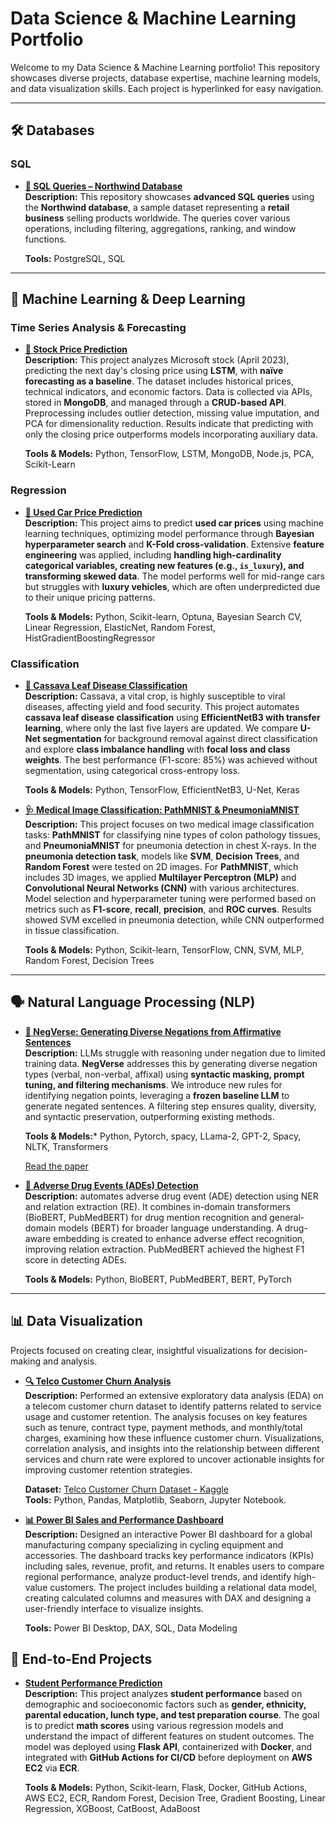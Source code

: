 # Data Science & Machine Learning Portfolio  

Welcome to my Data Science & Machine Learning portfolio! This repository showcases diverse projects, database expertise, machine learning models, and data visualization skills. Each project is hyperlinked for easy navigation.

---

## 🛠 Databases  

### **SQL**  
- **[📌 SQL Queries – Northwind Database ](https://github.com/DarianRodriguez/Portfolio/tree/main/SQL)**  
  **Description:** This repository showcases **advanced SQL queries** using the **Northwind database**, a sample dataset representing a **retail business** selling products worldwide. The queries cover various operations, including filtering, aggregations, ranking, and window functions.  

  **Tools:** PostgreSQL, SQL  

---

## 🧠 Machine Learning & Deep Learning 

### **Time Series Analysis & Forecasting**  
- **[📅 Stock Price Prediction](https://github.com/DarianRodriguez/Stock-Market)**  
    **Description:** This project analyzes Microsoft stock (April 2023), predicting the next day's closing price using **LSTM**, with **naïve forecasting as a baseline**. The dataset includes historical prices, technical indicators, and economic factors. Data is collected via APIs, stored in **MongoDB**, and managed through a **CRUD-based API**. Preprocessing includes outlier detection, missing value imputation, and PCA for dimensionality reduction. Results indicate that predicting with only the closing price outperforms models incorporating auxiliary data.  

    **Tools & Models:** Python, TensorFlow, LSTM, MongoDB, Node.js, PCA, Scikit-Learn


### **Regression**  
- **[🚗 Used Car Price Prediction](https://github.com/DarianRodriguez/Used-Car-Prices)**  
  **Description:** This project aims to predict **used car prices** using machine learning techniques, optimizing model performance through **Bayesian hyperparameter search** and **K-Fold cross-validation**. Extensive **feature engineering** was applied, including **handling high-cardinality categorical variables, creating new features (e.g., `is_luxury`), and transforming skewed data**. The model performs well for mid-range cars but struggles with **luxury vehicles**, which are often underpredicted due to their unique pricing patterns. 

  **Tools & Models:** Python, Scikit-learn, Optuna, Bayesian Search CV, Linear Regression, ElasticNet, Random Forest, HistGradientBoostingRegressor  

### **Classification** 

-  **[📝 Cassava Leaf Disease Classification](https://github.com/DarianRodriguez/Cassava-Leaf-Disease-Classification)**  
    **Description:** Cassava, a vital crop, is highly susceptible to viral diseases, affecting yield and food security. This project automates **cassava leaf disease classification** using **EfficientNetB3 with transfer learning**, where only the last five layers are updated. We compare **U-Net segmentation** for background removal against direct classification and explore **class imbalance handling** with **focal loss and class weights**. The best performance (F1-score: 85%) was achieved without segmentation, using categorical cross-entropy loss.  

    **Tools & Models:** Python, TensorFlow, EfficientNetB3, U-Net, Keras

- **[🩺 Medical Image Classification: PathMNIST & PneumoniaMNIST](https://github.com/DarianRodriguez/Medical-Image-Classification)**  
    **Description:** This project focuses on two medical image classification tasks: **PathMNIST** for classifying nine types of colon pathology tissues, and **PneumoniaMNIST** for pneumonia detection in chest X-rays. In the **pneumonia detection task**, models like **SVM**, **Decision Trees**, and **Random Forest** were tested on 2D images. For **PathMNIST**, which includes 3D images, we applied **Multilayer Perceptron (MLP)** and **Convolutional Neural Networks (CNN)** with various architectures. Model selection and hyperparameter tuning were performed based on metrics such as **F1-score**, **recall**, **precision**, and **ROC curves**. Results showed SVM excelled in pneumonia detection, while CNN outperformed in tissue classification.

    **Tools & Models:** Python, Scikit-learn, TensorFlow, CNN, SVM, MLP, Random Forest, Decision Trees


---

## 🗣️ Natural Language Processing (NLP)  


- **[📝 NegVerse: Generating Diverse Negations from Affirmative Sentences](https://github.com/DarianRodriguez/NegVerse)**  
  **Description:** LLMs struggle with reasoning under negation due to limited training data. **NegVerse** addresses this by generating diverse negation types (verbal, non-verbal, affixal) using **syntactic masking, prompt tuning, and filtering mechanisms**. We introduce new rules for identifying negation points, leveraging a **frozen baseline LLM** to generate negated sentences. A filtering step ensures quality, diversity, and syntactic preservation, outperforming existing methods.

  **Tools & Models:*** Python, Pytorch, spacy, LLama-2, GPT-2, Spacy, NLTK, Transformers
  
  [Read the paper](https://arxiv.org/abs/2411.00056)  

- **[💊 Adverse Drug Events (ADEs) Detection](https://github.com/DarianRodriguez/ADE_Project)**  
    **Description:** automates adverse drug event (ADE) detection using NER and relation extraction (RE). It combines in-domain transformers (BioBERT, PubMedBERT) for drug mention recognition and general-domain models (BERT) for broader language understanding. A drug-aware embedding is created to enhance adverse effect recognition, improving relation extraction. PubMedBERT achieved the highest F1 score in detecting ADEs.  

    **Tools & Models:** Python, BioBERT, PubMedBERT, BERT, PyTorch

---

## 📊 Data Visualization  
Projects focused on creating clear, insightful visualizations for decision-making and analysis.  

- **[🔍 Telco Customer Churn Analysis](https://github.com/DarianRodriguez/Portfolio/tree/main/EDAS)**  
  **Description:** Performed an extensive exploratory data analysis (EDA) on a telecom customer churn dataset to identify patterns related to service usage and customer retention. The analysis focuses on key features such as tenure, contract type, payment methods, and monthly/total charges, examining how these influence customer churn. Visualizations, correlation analysis, and insights into the relationship between different services and churn rate were explored to uncover actionable insights for improving customer retention strategies.  

  **Dataset:** [Telco Customer Churn Dataset - Kaggle](https://www.kaggle.com/datasets/blastchar/telco-customer-churn/data)  
  **Tools:** Python, Pandas, Matplotlib, Seaborn, Jupyter Notebook.


- **[📊 Power BI Sales and Performance Dashboard](https://github.com/DarianRodriguez/Portfolio/tree/main/PowerBI)**  
  **Description:** Designed an interactive Power BI dashboard for a global manufacturing company specializing in cycling equipment and accessories. The dashboard tracks key performance indicators (KPIs) including sales, revenue, profit, and returns. It enables users to compare regional performance, analyze product-level trends, and identify high-value customers. The project includes building a relational data model, creating calculated columns and measures with DAX and designing a user-friendly interface to visualize insights.  
  
  **Tools:** Power BI Desktop, DAX, SQL, Data Modeling

## 📌 End-to-End Projects  

- **[ Student Performance Prediction](https://github.com/DarianRodriguez/mlproject)**  
**Description:** This project analyzes **student performance** based on demographic and socioeconomic factors such as **gender, ethnicity, parental education, lunch type, and test preparation course**. The goal is to predict **math scores** using various regression models and understand the impact of different features on student outcomes. The model was deployed using **Flask API**, containerized with **Docker**, and integrated with **GitHub Actions for CI/CD** before deployment on **AWS EC2** via **ECR**.

  **Tools & Models:** Python, Scikit-learn, Flask, Docker, GitHub Actions, AWS EC2, ECR, Random Forest, Decision Tree, Gradient Boosting, Linear Regression, XGBoost, CatBoost, AdaBoost  
